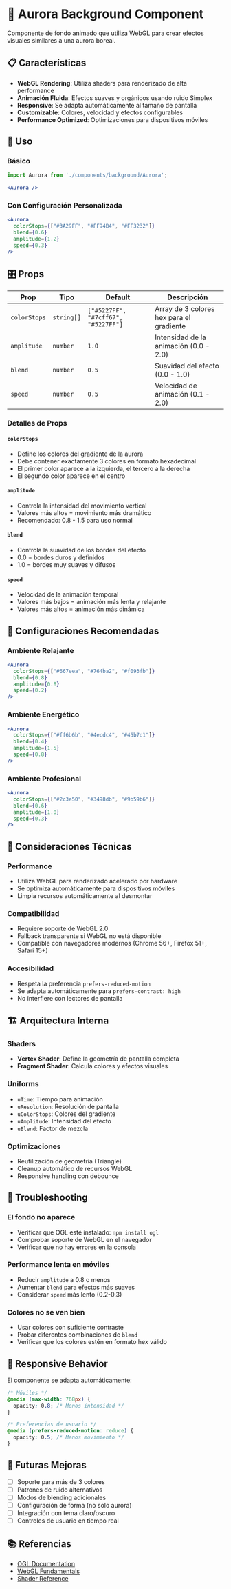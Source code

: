 # 🌌 Aurora Background Component

Componente de fondo animado que utiliza WebGL para crear efectos visuales similares a una aurora boreal.

## 📋 Características

- **WebGL Rendering**: Utiliza shaders para renderizado de alta performance
- **Animación Fluida**: Efectos suaves y orgánicos usando ruido Simplex
- **Responsive**: Se adapta automáticamente al tamaño de pantalla
- **Customizable**: Colores, velocidad y efectos configurables
- **Performance Optimized**: Optimizaciones para dispositivos móviles

## 🚀 Uso

### Básico
```jsx
import Aurora from './components/background/Aurora';

<Aurora />
```

### Con Configuración Personalizada
```jsx
<Aurora
  colorStops={["#3A29FF", "#FF94B4", "#FF3232"]}
  blend={0.6}
  amplitude={1.2}
  speed={0.3}
/>
```

## 🎛️ Props

| Prop | Tipo | Default | Descripción |
|------|------|---------|-------------|
| `colorStops` | `string[]` | `["#5227FF", "#7cff67", "#5227FF"]` | Array de 3 colores hex para el gradiente |
| `amplitude` | `number` | `1.0` | Intensidad de la animación (0.0 - 2.0) |
| `blend` | `number` | `0.5` | Suavidad del efecto (0.0 - 1.0) |
| `speed` | `number` | `0.5` | Velocidad de animación (0.1 - 2.0) |

### Detalles de Props

#### `colorStops`
- Define los colores del gradiente de la aurora
- Debe contener exactamente 3 colores en formato hexadecimal
- El primer color aparece a la izquierda, el tercero a la derecha
- El segundo color aparece en el centro

#### `amplitude`
- Controla la intensidad del movimiento vertical
- Valores más altos = movimiento más dramático
- Recomendado: 0.8 - 1.5 para uso normal

#### `blend`
- Controla la suavidad de los bordes del efecto
- 0.0 = bordes duros y definidos
- 1.0 = bordes muy suaves y difusos

#### `speed`
- Velocidad de la animación temporal
- Valores más bajos = animación más lenta y relajante
- Valores más altos = animación más dinámica

## 🎨 Configuraciones Recomendadas

### Ambiente Relajante
```jsx
<Aurora
  colorStops={["#667eea", "#764ba2", "#f093fb"]}
  blend={0.8}
  amplitude={0.8}
  speed={0.2}
/>
```

### Ambiente Energético
```jsx
<Aurora
  colorStops={["#ff6b6b", "#4ecdc4", "#45b7d1"]}
  blend={0.4}
  amplitude={1.5}
  speed={0.8}
/>
```

### Ambiente Profesional
```jsx
<Aurora
  colorStops={["#2c3e50", "#3498db", "#9b59b6"]}
  blend={0.6}
  amplitude={1.0}
  speed={0.3}
/>
```

## 🔧 Consideraciones Técnicas

### Performance
- Utiliza WebGL para renderizado acelerado por hardware
- Se optimiza automáticamente para dispositivos móviles
- Limpia recursos automáticamente al desmontar

### Compatibilidad
- Requiere soporte de WebGL 2.0
- Fallback transparente si WebGL no está disponible
- Compatible con navegadores modernos (Chrome 56+, Firefox 51+, Safari 15+)

### Accesibilidad
- Respeta la preferencia `prefers-reduced-motion`
- Se adapta automáticamente para `prefers-contrast: high`
- No interfiere con lectores de pantalla

## 🏗️ Arquitectura Interna

### Shaders
- **Vertex Shader**: Define la geometría de pantalla completa
- **Fragment Shader**: Calcula colores y efectos visuales

### Uniforms
- `uTime`: Tiempo para animación
- `uResolution`: Resolución de pantalla
- `uColorStops`: Colores del gradiente
- `uAmplitude`: Intensidad del efecto
- `uBlend`: Factor de mezcla

### Optimizaciones
- Reutilización de geometría (Triangle)
- Cleanup automático de recursos WebGL
- Responsive handling con debounce

## 🐛 Troubleshooting

### El fondo no aparece
- Verificar que OGL esté instalado: `npm install ogl`
- Comprobar soporte de WebGL en el navegador
- Verificar que no hay errores en la consola

### Performance lenta en móviles
- Reducir `amplitude` a 0.8 o menos
- Aumentar `blend` para efectos más suaves
- Considerar `speed` más lento (0.2-0.3)

### Colores no se ven bien
- Usar colores con suficiente contraste
- Probar diferentes combinaciones de `blend`
- Verificar que los colores estén en formato hex válido

## 📱 Responsive Behavior

El componente se adapta automáticamente:

```css
/* Móviles */
@media (max-width: 768px) {
  opacity: 0.8; /* Menos intensidad */
}

/* Preferencias de usuario */
@media (prefers-reduced-motion: reduce) {
  opacity: 0.5; /* Menos movimiento */
}
```

## 🔮 Futuras Mejoras

- [ ] Soporte para más de 3 colores
- [ ] Patrones de ruido alternativos
- [ ] Modos de blending adicionales
- [ ] Configuración de forma (no solo aurora)
- [ ] Integración con tema claro/oscuro
- [ ] Controles de usuario en tiempo real

## 📚 Referencias

- [OGL Documentation](https://github.com/oframe/ogl)
- [WebGL Fundamentals](https://webglfundamentals.org/)
- [Shader Reference](https://www.khronos.org/opengl/wiki/OpenGL_Shading_Language)
